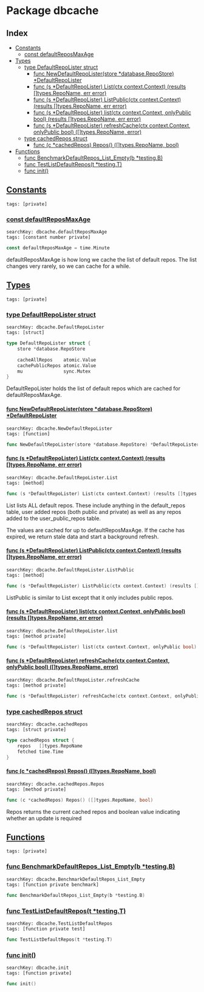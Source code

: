 # Package dbcache

## Index

* [Constants](#const)
    * [const defaultReposMaxAge](#defaultReposMaxAge)
* [Types](#type)
    * [type DefaultRepoLister struct](#DefaultRepoLister)
        * [func NewDefaultRepoLister(store *database.RepoStore) *DefaultRepoLister](#NewDefaultRepoLister)
        * [func (s *DefaultRepoLister) List(ctx context.Context) (results []types.RepoName, err error)](#DefaultRepoLister.List)
        * [func (s *DefaultRepoLister) ListPublic(ctx context.Context) (results []types.RepoName, err error)](#DefaultRepoLister.ListPublic)
        * [func (s *DefaultRepoLister) list(ctx context.Context, onlyPublic bool) (results []types.RepoName, err error)](#DefaultRepoLister.list)
        * [func (s *DefaultRepoLister) refreshCache(ctx context.Context, onlyPublic bool) ([]types.RepoName, error)](#DefaultRepoLister.refreshCache)
    * [type cachedRepos struct](#cachedRepos)
        * [func (c *cachedRepos) Repos() ([]types.RepoName, bool)](#cachedRepos.Repos)
* [Functions](#func)
    * [func BenchmarkDefaultRepos_List_Empty(b *testing.B)](#BenchmarkDefaultRepos_List_Empty)
    * [func TestListDefaultRepos(t *testing.T)](#TestListDefaultRepos)
    * [func init()](#init.main_test.go)


## <a id="const" href="#const">Constants</a>

```
tags: [private]
```

### <a id="defaultReposMaxAge" href="#defaultReposMaxAge">const defaultReposMaxAge</a>

```
searchKey: dbcache.defaultReposMaxAge
tags: [constant number private]
```

```Go
const defaultReposMaxAge = time.Minute
```

defaultReposMaxAge is how long we cache the list of default repos. The list changes very rarely, so we can cache for a while. 

## <a id="type" href="#type">Types</a>

```
tags: [private]
```

### <a id="DefaultRepoLister" href="#DefaultRepoLister">type DefaultRepoLister struct</a>

```
searchKey: dbcache.DefaultRepoLister
tags: [struct]
```

```Go
type DefaultRepoLister struct {
	store *database.RepoStore

	cacheAllRepos    atomic.Value
	cachePublicRepos atomic.Value
	mu               sync.Mutex
}
```

DefaultRepoLister holds the list of default repos which are cached for defaultReposMaxAge. 

#### <a id="NewDefaultRepoLister" href="#NewDefaultRepoLister">func NewDefaultRepoLister(store *database.RepoStore) *DefaultRepoLister</a>

```
searchKey: dbcache.NewDefaultRepoLister
tags: [function]
```

```Go
func NewDefaultRepoLister(store *database.RepoStore) *DefaultRepoLister
```

#### <a id="DefaultRepoLister.List" href="#DefaultRepoLister.List">func (s *DefaultRepoLister) List(ctx context.Context) (results []types.RepoName, err error)</a>

```
searchKey: dbcache.DefaultRepoLister.List
tags: [method]
```

```Go
func (s *DefaultRepoLister) List(ctx context.Context) (results []types.RepoName, err error)
```

List lists ALL default repos. These include anything in the default_repos table, user added repos (both public and private) as well as any repos added to the user_public_repos table. 

The values are cached for up to defaultReposMaxAge. If the cache has expired, we return stale data and start a background refresh. 

#### <a id="DefaultRepoLister.ListPublic" href="#DefaultRepoLister.ListPublic">func (s *DefaultRepoLister) ListPublic(ctx context.Context) (results []types.RepoName, err error)</a>

```
searchKey: dbcache.DefaultRepoLister.ListPublic
tags: [method]
```

```Go
func (s *DefaultRepoLister) ListPublic(ctx context.Context) (results []types.RepoName, err error)
```

ListPublic is similar to List except that it only includes public repos. 

#### <a id="DefaultRepoLister.list" href="#DefaultRepoLister.list">func (s *DefaultRepoLister) list(ctx context.Context, onlyPublic bool) (results []types.RepoName, err error)</a>

```
searchKey: dbcache.DefaultRepoLister.list
tags: [method private]
```

```Go
func (s *DefaultRepoLister) list(ctx context.Context, onlyPublic bool) (results []types.RepoName, err error)
```

#### <a id="DefaultRepoLister.refreshCache" href="#DefaultRepoLister.refreshCache">func (s *DefaultRepoLister) refreshCache(ctx context.Context, onlyPublic bool) ([]types.RepoName, error)</a>

```
searchKey: dbcache.DefaultRepoLister.refreshCache
tags: [method private]
```

```Go
func (s *DefaultRepoLister) refreshCache(ctx context.Context, onlyPublic bool) ([]types.RepoName, error)
```

### <a id="cachedRepos" href="#cachedRepos">type cachedRepos struct</a>

```
searchKey: dbcache.cachedRepos
tags: [struct private]
```

```Go
type cachedRepos struct {
	repos   []types.RepoName
	fetched time.Time
}
```

#### <a id="cachedRepos.Repos" href="#cachedRepos.Repos">func (c *cachedRepos) Repos() ([]types.RepoName, bool)</a>

```
searchKey: dbcache.cachedRepos.Repos
tags: [method private]
```

```Go
func (c *cachedRepos) Repos() ([]types.RepoName, bool)
```

Repos returns the current cached repos and boolean value indicating whether an update is required 

## <a id="func" href="#func">Functions</a>

```
tags: [private]
```

### <a id="BenchmarkDefaultRepos_List_Empty" href="#BenchmarkDefaultRepos_List_Empty">func BenchmarkDefaultRepos_List_Empty(b *testing.B)</a>

```
searchKey: dbcache.BenchmarkDefaultRepos_List_Empty
tags: [function private benchmark]
```

```Go
func BenchmarkDefaultRepos_List_Empty(b *testing.B)
```

### <a id="TestListDefaultRepos" href="#TestListDefaultRepos">func TestListDefaultRepos(t *testing.T)</a>

```
searchKey: dbcache.TestListDefaultRepos
tags: [function private test]
```

```Go
func TestListDefaultRepos(t *testing.T)
```

### <a id="init.main_test.go" href="#init.main_test.go">func init()</a>

```
searchKey: dbcache.init
tags: [function private]
```

```Go
func init()
```

